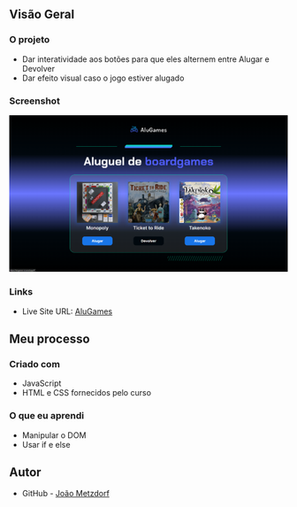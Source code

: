## Visão Geral

### O projeto

- Dar interatividade aos botões para que eles alternem entre Alugar e Devolver
- Dar efeito visual caso o jogo estiver alugado

### Screenshot

![](./AluGames.png)

### Links

- Live Site URL: [AluGames](https://alugames-xi.vercel.app/)

## Meu processo

### Criado com

- JavaScript
- HTML e CSS fornecidos pelo curso

### O que eu aprendi

- Manipular o DOM
- Usar if e else

## Autor

- GitHub - [João Metzdorf](https://github.com/joaometzdorf)
